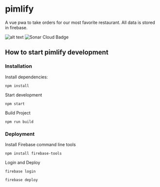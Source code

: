 # pimlify

A vue pwa to take orders for our most favorite restaurant. All data is stored in firebase.

![alt text](https://travis-ci.com/DonkeyKongJr/pimlify.svg?branch=master)
![Sonar Cloud Badge](https://sonarcloud.io/api/project_badges/measure?project=pimlify&metric=alert_status)

## How to start pimlify development

### Installation

Install dependencies:

`npm install`

Start development

`npm start`

Build Project

`npm run build`

### Deployment

Install Firebase command line tools

`npm install firebase-tools`

Login and Deploy

`firebase login`

`firebase deploy`
